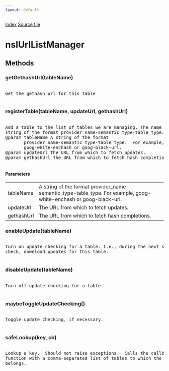 ```yaml
---
layout: default
---
```

<div id='links'><a href="../index.html">Index</a>
<a href="http://dxr.mozilla.org/mozilla-central/source/toolkit/components/url-classifier/nsIUrlListManager.idl">Source file</a>
</div>

# nsIUrlListManager #

## Methods ##

### getGethashUrl(tableName) ###
<pre>  
Get the gethash url for this table  
  
</pre>
### registerTable(tableName, updateUrl, gethashUrl) ###
<pre>  
Add a table to the list of tables we are managing. The name is a  
string of the format provider_name-semantic_type-table_type.  For  
@param tableName A string of the format  
       provider_name-semantic_type-table_type.  For example,  
       goog-white-enchash or goog-black-url.  
@param updateUrl The URL from which to fetch updates.  
@param gethashUrl The URL from which to fetch hash completions.  
  
</pre>
#### Parameters ####

<table>

<tr>
<td>tableName</td>
<td>A string of the format  
       provider_name-semantic_type-table_type.  For example,  
       goog-white-enchash or goog-black-url.  
</td>
</tr>

<tr>
<td>updateUrl</td>
<td>The URL from which to fetch updates.  
</td>
</tr>

<tr>
<td>gethashUrl</td>
<td>The URL from which to fetch hash completions.  
</td>
</tr>

</table>

### enableUpdate(tableName) ###
<pre>  
Turn on update checking for a table. I.e., during the next server  
check, download updates for this table.  
  
</pre>
### disableUpdate(tableName) ###
<pre>  
Turn off update checking for a table.  
  
</pre>
### maybeToggleUpdateChecking() ###
<pre>  
Toggle update checking, if necessary.  
  
</pre>
### safeLookup(key, cb) ###
<pre>  
Lookup a key.  Should not raise exceptions.  Calls the callback  
function with a comma-separated list of tables to which the key  
belongs.  
  
</pre>